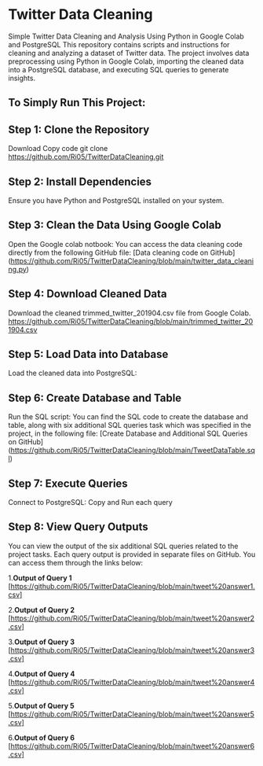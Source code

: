 # Twitter Data Cleaning

Simple Twitter Data Cleaning and Analysis Using Python in Google Colab and PostgreSQL
This repository contains scripts and instructions for cleaning and analyzing a dataset of Twitter data. The project involves data preprocessing using Python in Google Colab, importing the cleaned data into a PostgreSQL database, and executing SQL queries to generate insights.

## To Simply Run This Project:

## Step 1: Clone the Repository

Download
Copy code
git clone https://github.com/Ri05/TwitterDataCleaning.git

## Step 2: Install Dependencies

Ensure you have Python and PostgreSQL installed on your system.

## Step 3: Clean the Data Using Google Colab

Open the Google colab notbook: You can access the data cleaning code directly from the following GitHub file:
[Data cleaning code on GitHub]
(https://github.com/Ri05/TwitterDataCleaning/blob/main/twitter_data_cleaning.py)

## Step 4: Download Cleaned Data
Download the cleaned trimmed_twitter_201904.csv file from Google Colab.
https://github.com/Ri05/TwitterDataCleaning/blob/main/trimmed_twitter_201904.csv

## Step 5: Load Data into Database
Load the cleaned data into PostgreSQL:

## Step 6: Create Database and Table
Run the SQL script: You can find the SQL code to create the database and table, along with six additional SQL queries task which was specified in the project, in the following file:
[Create Database and Additional SQL Queries on GitHub]
(https://github.com/Ri05/TwitterDataCleaning/blob/main/TweetDataTable.sql)

## Step 7: Execute Queries
Connect to PostgreSQL: Copy and Run each query

## Step 8: View Query Outputs
You can view the output of the six additional SQL queries related to the project tasks.
Each query output is provided in separate files on GitHub.
You can access them through the links below:

1.**Output of Query 1** [https://github.com/Ri05/TwitterDataCleaning/blob/main/tweet%20answer1.csv]

2.**Output of Query 2** [https://github.com/Ri05/TwitterDataCleaning/blob/main/tweet%20answer2.csv]

3.**Output of Query 3** [https://github.com/Ri05/TwitterDataCleaning/blob/main/tweet%20answer3.csv]

4.**Output of Query 4** [https://github.com/Ri05/TwitterDataCleaning/blob/main/tweet%20answer4.csv]

5.**Output of Query 5** [https://github.com/Ri05/TwitterDataCleaning/blob/main/tweet%20answer5.csv]

6.**Output of Query 6** [https://github.com/Ri05/TwitterDataCleaning/blob/main/tweet%20answer6.csv]


